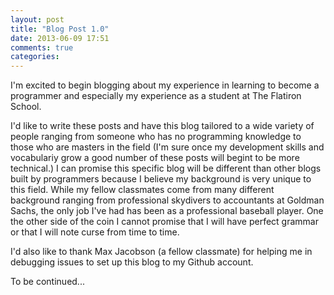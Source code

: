 ```yaml
---
layout: post
title: "Blog Post 1.0"
date: 2013-06-09 17:51
comments: true
categories: 
---
```


I'm excited to begin blogging about my experience in learning to become a programmer and especially my experience as a student at The Flatiron School.  

I'd like to write these posts and have this blog tailored to a wide variety of people ranging from someone who has no programming knowledge to those who are masters in the field (I'm sure once my development skills and vocabulariy grow a good number of these posts will begint to be more technical.)  I can promise this specific blog will be different than other blogs built by programmers because I believe my background is very unique to this field.  While my fellow classmates come from many different background ranging from professional skydivers to accountants at Goldman Sachs, the only job I've had has been as a professional baseball player.  One the other side of the coin I cannot promise that I will have perfect grammar or that I will note curse from time to time.

I'd also like to thank Max Jacobson (a fellow classmate) for helping me in debugging issues to set up this blog to my Github account.

To be continued... 